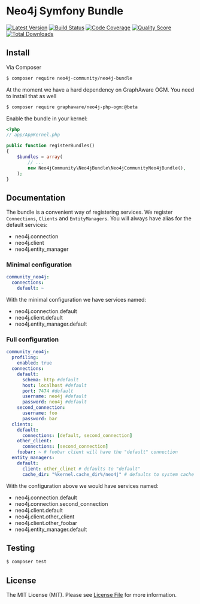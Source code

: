 # Neo4j Symfony Bundle

[![Latest Version](https://img.shields.io/github/release/neo4j-community/Neo4jBundle.svg?style=flat-square)](https://github.com/neo4j-community/Neo4jBundle/releases)
[![Build Status](https://img.shields.io/travis/neo4j-community/Neo4jBundle.svg?style=flat-square)](https://travis-ci.org/neo4j-community/Neo4jBundle)
[![Code Coverage](https://img.shields.io/scrutinizer/coverage/g/neo4j-community/Neo4jBundle.svg?style=flat-square)](https://scrutinizer-ci.com/g/neo4j-community/Neo4jBundle)
[![Quality Score](https://img.shields.io/scrutinizer/g/neo4j-community/Neo4jBundle.svg?style=flat-square)](https://scrutinizer-ci.com/g/neo4j-community/Neo4jBundle)
[![Total Downloads](https://img.shields.io/packagist/dt/neo4j-community/neo4j-bundle.svg?style=flat-square)](https://packagist.org/packages/neo4j-community/neo4j-bundle)


## Install

Via Composer

``` bash
$ composer require neo4j-community/neo4j-bundle
```

At the moment we have a hard dependency on GraphAware OGM. You need to install that as well

```bash
$ composer require graphaware/neo4j-php-ogm:@beta
```

Enable the bundle in your kernel:

``` php
<?php
// app/AppKernel.php

public function registerBundles()
{
    $bundles = array(
        // ...
        new Neo4jCommunity\Neo4jBundle\Neo4jCommunityNeo4jBundle(),
    );
}
```

## Documentation

The bundle is a convenient way of registering services. We register `Connections`, 
`Clients` and `EntityManagers`. You will always have alias for the default services:

 * neo4j.connection
 * neo4j.client
 * neo4j.entity_manager


### Minimal configuration

```yaml
community_neo4j:
  connections:
    default: ~
```

With the minimal configuration we have services named:
 * neo4j.connection.default
 * neo4j.client.default
 * neo4j.entity_manager.default

### Full configuration

```yaml
community_neo4j:
  profiling: 
    enabled: true
  connections:
    default:
      schema: http #default
      host: localhost #default
      port: 7474 #default
      username: neo4j #default
      password: neo4j #default
    second_connection:
      username: foo
      password: bar
  clients:
    default:
      connections: [default, second_connection]
    other_client:
      connections: [second_connection]
    foobar: ~ # foobar client will have the "default" connection
  entity_managers:
    default: 
      client: other_clinet # defaults to "default"
      cache_dir: "%kernel.cache_dir%/neo4j" # defaults to system cache
```
With the configuration above we would have services named:
 * neo4j.connection.default
 * neo4j.connection.second_connection
 * neo4j.client.default
 * neo4j.client.other_client
 * neo4j.client.other_foobar
 * neo4j.entity_manager.default


## Testing

``` bash
$ composer test
```

## License

The MIT License (MIT). Please see [License File](LICENSE) for more information.
